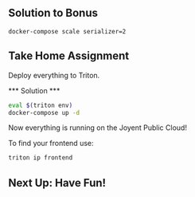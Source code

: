## Solution to Bonus

```
docker-compose scale serializer=2
```


## Take Home Assignment

Deploy everything to Triton.

*** Solution ***

```sh
eval $(triton env)
docker-compose up -d
```

Now everything is running on the Joyent Public Cloud!

To find your frontend use:

```sh
triton ip frontend
```

## Next Up: Have Fun!
